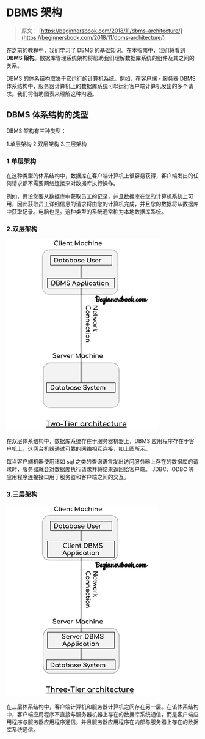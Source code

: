 # DBMS 架构

> 原文： [https://beginnersbook.com/2018/11/dbms-architecture/](https://beginnersbook.com/2018/11/dbms-architecture/)

在之前的教程中，我们学习了 DBMS 的基础知识。在本指南中，我们将看到 **DBMS 架构**。数据库管理系统架构将帮助我们理解数据库系统的组件及其之间的关系。

DBMS 的体系结构取决于它运行的计算机系统。例如，在客户端 - 服务器 DBMS 体系结构中，服务器计算机上的数据库系统可以运行客户端计算机发出的多个请求。我们将借助图表来理解这种沟通。

## DBMS 体系结构的类型

DBMS 架构有三种类型：

1.单层架构
2.双层架构
3.三层架构

### 1.单层架构

在这种类型的体系结构中，数据库在客户端计算机上很容易获得，客户端发出的任何请求都不需要网络连接来对数据库执行操作。

例如，假设您要从数据库中获取员工的记录，并且数据库在您的计算机系统上可用，因此获取员工详细信息的请求将由您的计算机完成，并且您的数据将从数据库中获取记录。电脑也是。这种类型的系统通常称为本地数据库系统。

### 2.双层架构

![DBMS Architecture - 2-tier](img/5fb46bd7b51fcb397b5cea3adafdde34.jpg)

在双层体系结构中，数据库系统存在于服务器机器上，DBMS 应用程序存在于客户机上，这两台机器通过可靠的网络相互连接，如上图所示。

每当客户端机器使用诸如 sql 之类的查询语言发出访问服务器上存在的数据库的请求时，服务器就会对数据库执行请求并将结果返回给客户端。 JDBC，ODBC 等应用程序连接接口用于服务器和客户端之间的交互。

### 3.三层架构

![DBMS Architecture - 3 tier](img/b85c044dc022062cd6a8eaf612098d1a.jpg)

在三层体系结构中，客户端计算机和服务器计算机之间存在另一层。在该体系结构中，客户端应用程序不直接与服务器机器上存在的数据库系统通信，而是客户端应用程序与服务器应用程序通信，并且服务器应用程序在内部与服务器上存在的数据库系统通信。